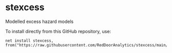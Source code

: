 # stexcess
Modelled excess hazard models

To install directly from this GitHub repository, use:

```{stata}
net install stexcess, from("https://raw.githubusercontent.com/RedDoorAnalytics/stexcess/main/")
```
